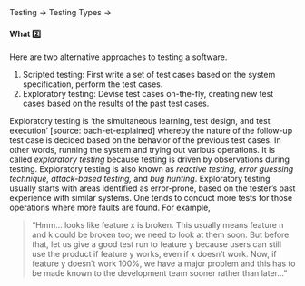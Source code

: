 <div id="path">Testing &rarr; Testing Types &rarr;</div>

<div id="title">

#### What :two:

</div>

<div id="body">

Here are two alternative approaches to testing a software.

1. Scripted testing:  First write a set of test cases based on the system specification, perform the test cases.
2. Exploratory testing: Devise test cases on-the-fly, creating new test cases based on the results of the past test cases.

Exploratory testing is ‘the simultaneous learning, test design, and test execution’ <trigger for="pop:bach-et-explained">[source: bach-et-explained]</trigger> whereby the nature of the follow-up test case is decided based on the behavior of the previous test cases. In other words, running the system and trying out various operations. It is called _exploratory testing_ because testing is driven by observations during testing. Exploratory testing is also known as _reactive testing, error guessing technique, attack-based testing,_ and _bug hunting_. Exploratory testing usually starts with areas identified as error-prone, based on the tester’s past experience with similar systems. One tends to conduct more tests for those operations where more faults are found. For example,

> “Hmm... looks like feature x is broken. This usually means feature n and k could be broken too; we need to look at them soon.
> But before that, let us give a good test run to feature y because users can still use the product if feature y works,
> even if x doesn’t work. Now, if feature y doesn’t work 100%, we have a major problem and this has to be made
> known to the development team sooner rather than later...”

<popover id="pop:bach-et-explained" title="bach-et-explained :mag:" placement="right">
  <div slot="content">
    <include src="../../../../common/references.md#bach-et-explained" />
  </div>
</popover>

</div>

<div id="extras">

<include src="exercises.md" />

</div>

</div>
